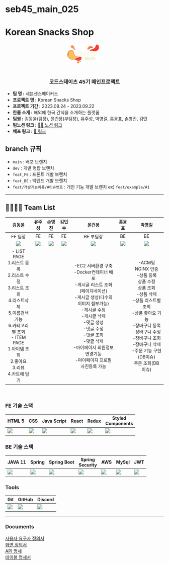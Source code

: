 # seb45_main_025

<h1>Korean Snacks Shop</h1>
<div  align="center">
  <img width="24%" src="Front-End/client/src/common/image/newLogo.png" alt="LOGO">
</div>
</br>
<h3 align="center">코드스테이츠 45기 메인프로젝트</h3>

- **팀 명 :**  세븐센스메이커스
- **프로젝트 명 :** Korean Snacks Shop
- **프로젝트 기간 :** 2023.08.24 - 2023.09.22
- **한줄 소개 :** 해외에 한국 간식을 소개하는 플랫폼
- **팀원 :** 김동윤(팀장), 윤건용(부팀장), 유주성, 박영길, 홍윤표, 손영진, 김민
- **팀노션 링크 :** [💁🏻 노션 링크](https://www.notion.so/codestates/1d0296a62fc74cae8f033b234813949e)
- **배포 링크 :** [📮 링크](https://www.ksnacksncak.shop/)



## branch 규칙
- `main` : 배포 브랜치
- `dev` : 개발 병합 브랜치
- `feat_FE` : 프론트 개발 브랜치
- `feat_BE` : 백엔드 개발 브랜치
- `feat/개발기능이름/#이슈번호` : 개인 기능 개발 브랜치 ex) `feat/example/#1`


---
## 👨‍👨‍👧‍👧 Team List
|김동윤|유주성|손영진|김민수|윤건용|홍윤표|박영길|
| :---: | :---: | :---: | :---: | :---: | :---: | :---: |
|FE 팀장|FE|FE|FE|BE 부팀장|BE|BE|
|<img src="https://avatars.githubusercontent.com/u/126146836?v=4" width=150px ></img>|<img src="https://avatars.githubusercontent.com/u/114473861?v=4" width=150px ></img>| <img src="https://avatars.githubusercontent.com/u/81401022?v=4" width=150px ></img>|<img src="https://avatars.githubusercontent.com/u/123739304?v=4" width=150px ></img>|<img src="https://avatars.githubusercontent.com/u/117506675?v=4" width=150 ></img>|<img src="https://avatars.githubusercontent.com/u/84065357?v=4" width=150px ></img>|<img src="https://avatars.githubusercontent.com/u/75276860?v=4" width=150px ></img>|
|- LIST PAGE</br>1.리스트 등록</br>2.리스트 수정</br>3.리스트 조회</br>4.리스트삭제</br>5.이름검색기능</br>6.카테고리별 조회</br>- ITEM PAGE</br>1.아이템 조회</br>2.좋아요</br>3.리뷰</br>4.카트에 담기||||-EC2 서버환경 구축</br>-Docker컨테이너 배포</br>-게시글 리스트 조회(페이지네이션)</br>-게시글 생성(다수의 이미지 첨부가능)</br>-게시글 수정</br>-게시글 삭제</br>-댓글 생성</br>-댓글 수정</br>-댓글 조회</br>-댓글 삭제</br>-마이페이지 회원정보 변경기능</br>-마이페이지 프로필 사진등록 가능||-ACM및 NGINX 인증</br>-상품 등록</br>상품 수정</br>상품 조회</br>-상품 삭제</br>-상품 리스트별 조회</br>-상품 좋아요 기능</br>-장바구니 등록</br>-장바구니 수정</br>-장바구니 조회</br>-장바구니 삭제</br>-주문 기능 구현(DB이슈)</br>주문 조회(DB 이슈)</br>|

<br/>

### FE 기술 스택
| HTML 5| CSS | Java Script | React | Redux | Styled<br/>Components |
|-------------------------------------------------------------------------------------------------------------------------------------------------------------------------|--------------------------------------------|-----------------------------------------------|-----------------------------------------------|-----------------------------------------------|-----------------------------------------------|
|<img src="https://img.icons8.com/?size=512&id=20909&format=png" width=75px ></img> |<img src="https://img.icons8.com/?size=512&id=21278&format=png" width=75px ></img> |<img src="https://img.icons8.com/?size=512&id=108784&format=png" width=75px ></img> |<img src="https://img.icons8.com/?size=512&id=123603&format=png" width=75px ></img> |<img src="https://img.icons8.com/?size=512&id=jD-fJzVguBmw&format=png" width=75px ></img> |<img src="https://img.icons8.com/?size=512&id=ttxR7mXaDvqS&format=png" width=75px ></img>|

### BE 기술 스택
| JAVA 11 | Spring | Spring Boot | Spring<br/>Security | AWS | MySql | JWT |
|-------------------------------------------------------------------------------------------------------------------------------------------------------------------------|--------------------------------------------|-----------------------------------------------|-----------------------------------------------|-----------------------------------------------|-----------------------------------------------|-----------------------------------------------|
|<img src="https://img.icons8.com/?size=512&id=13679&format=png" width=75px ></img>|<img src="https://img.icons8.com/?size=512&id=90519&format=png" width=75px ></img> |<img src="https://img.icons8.com/?size=512&id=90519&format=png" width=75px ></img>|<img src="https://img.icons8.com/?size=512&id=16231&format=png" width=75px ></img>|<img src="https://img.icons8.com/?size=512&id=33039&format=png" width=75px ></img>|<img src="https://img.icons8.com/?size=512&id=UFXRpPFebwa2&format=png" width=75px ></img>|<img src="https://img.icons8.com/?size=512&id=15451&format=png" width=75px ></img>

### Tools
| Git | GitHub | Discord |
|-------------------------------------------------------------------------------------------------------------------------------------------------------------------------|--------------------------------------------|-----------------------------------------------|
|<img src="https://img.icons8.com/?size=512&id=xBKl2pdJg5kk&format=png" width=75px ></img> |<img src="https://img.icons8.com/?size=512&id=12599&format=png" width=75px ></img>| <img src="https://img.icons8.com/?size=512&id=iSpYyK95XXZn&format=png" width=75px ></img>|

---

### Documents
<a href="https://docs.google.com/spreadsheets/d/15vy9fMGpxCo0xdKGuhSCRfi9-O834Jh-luiaSN-CZI8/edit#gid=0">사용자 요구사 정의서</a> <br/>
<a href="https://www.figma.com/file/fqyOEwiorAcI28IBiISSJ4/main_025?type=design&node-id=0-1&mode=design&t=SHtmFH4fXIYiKsVe-0" rel="noopener noreferrer">화면 정의서</a> <br/>
<a href="https://docs.google.com/spreadsheets/d/15vy9fMGpxCo0xdKGuhSCRfi9-O834Jh-luiaSN-CZI8/edit#gid=898670060">API 명세</a> <br/>
<a href="https://www.erdcloud.com/d/MqhpjDs4kc3mEEt5W">테이블 명세서</a> <br/>
